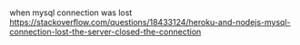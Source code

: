 # 
when mysql connection was lost
https://stackoverflow.com/questions/18433124/heroku-and-nodejs-mysql-connection-lost-the-server-closed-the-connection